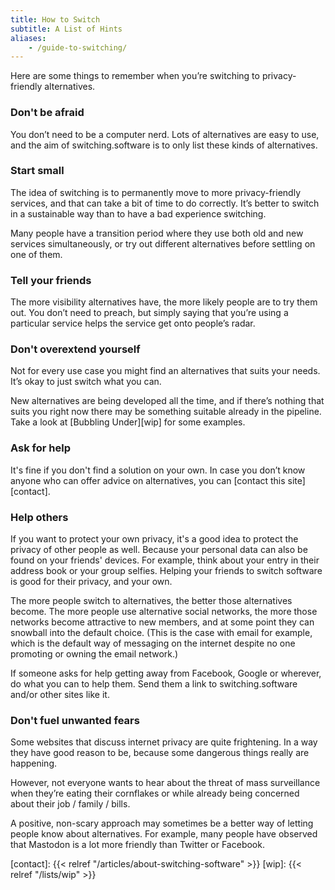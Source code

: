 ```yaml
---
title: How to Switch
subtitle: A List of Hints
aliases:
    - /guide-to-switching/
---
```


Here are some things to remember when you’re switching to privacy-friendly alternatives.

### Don't be afraid

You don’t need to be a computer nerd. Lots of alternatives are easy to use, and the aim of switching.software is to only list these kinds of alternatives.

### Start small

The idea of switching is to permanently move to more privacy-friendly services, and that can take a bit of time to do correctly. It’s better to switch in a sustainable way than to have a bad experience switching.

Many people have a transition period where they use both old and new services simultaneously, or try out different alternatives before settling on one of them.

### Tell your friends

The more visibility alternatives have, the more likely people are to try them out. You don’t need to preach, but simply saying that you’re using a particular service helps the service get onto people’s radar.

### Don't overextend yourself

Not for every use case you might find an alternatives that suits your needs. It’s okay to just switch what you can.

New alternatives are being developed all the time, and if there’s nothing that suits you right now there may be something suitable already in the pipeline. Take a look at [Bubbling Under][wip] for some examples.

### Ask for help

It's fine if you don't find a solution on your own. In case you don’t know anyone who can offer advice on alternatives, you can [contact this site][contact].


### Help others

If you want to protect your own privacy, it's a good idea to protect the privacy of other people as well. Because your personal data can also be found on your friends' devices. For example, think about your entry in their address book or your group selfies. Helping your friends to switch software is good for their privacy, and your own.

The more people switch to alternatives, the better those alternatives become. The more people use alternative social networks, the more those networks become attractive to new members, and at some point they can snowball into the default choice. (This is the case with email for example, which is the default way of messaging on the internet despite no one promoting or owning the email network.)

If someone asks for help getting away from Facebook, Google or wherever, do what you can to help them. Send them a link to switching.software and/or other sites like it.

### Don't fuel unwanted fears

Some websites that discuss internet privacy are quite frightening. In a way they have good reason to be, because some dangerous things really are happening.

However, not everyone wants to hear about the threat of mass surveillance when they’re eating their cornflakes or while already being concerned about their job / family / bills.

A positive, non-scary approach may sometimes be a better way of letting people know about alternatives. For example, many people have observed that Mastodon is a lot more friendly than Twitter or Facebook.

[contact]: {{< relref "/articles/about-switching-software" >}}
[wip]: {{< relref "/lists/wip" >}}